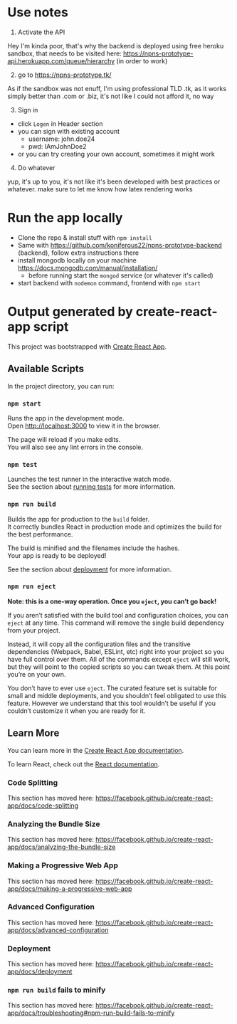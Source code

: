 # Use notes

1. Activate the API

Hey I'm kinda poor, that's why the backend is deployed using free heroku sandbox, that needs to be visited here:
https://npns-prototype-api.herokuapp.com/queue/hierarchy (in order to work)

2. go to https://npns-prototype.tk/

As if the sandbox was not enuff, I'm using professional TLD .tk, as it works simply better than .com or .biz, it's not like I could not afford it, no way

3. Sign in

* click `Logen` in Header section
* you can sign with existing account
	* username: john.doe24
	* pwd: IAmJohnDoe2
* or you can try creating your own account, sometimes it might work

4. Do whatever

yup, it's up to you, it's not like it's been developed with best practices or whatever. make sure to let me know how latex rendering works


# Run the app locally

* Clone the repo & install stuff with `npm install`
* Same with https://github.com/koniferous22/npns-prototype-backend (backend), follow extra instructions there
* install mongodb locally on your machine https://docs.mongodb.com/manual/installation/
	* before running start the `mongod` service (or whatever it's called)
* start backend with `nodemon` command, frontend with `npm start`

# Output generated by create-react-app script

This project was bootstrapped with [Create React App](https://github.com/facebook/create-react-app).

## Available Scripts

In the project directory, you can run:

### `npm start`

Runs the app in the development mode.<br>
Open [http://localhost:3000](http://localhost:3000) to view it in the browser.

The page will reload if you make edits.<br>
You will also see any lint errors in the console.

### `npm test`

Launches the test runner in the interactive watch mode.<br>
See the section about [running tests](https://facebook.github.io/create-react-app/docs/running-tests) for more information.

### `npm run build`

Builds the app for production to the `build` folder.<br>
It correctly bundles React in production mode and optimizes the build for the best performance.

The build is minified and the filenames include the hashes.<br>
Your app is ready to be deployed!

See the section about [deployment](https://facebook.github.io/create-react-app/docs/deployment) for more information.

### `npm run eject`

**Note: this is a one-way operation. Once you `eject`, you can’t go back!**

If you aren’t satisfied with the build tool and configuration choices, you can `eject` at any time. This command will remove the single build dependency from your project.

Instead, it will copy all the configuration files and the transitive dependencies (Webpack, Babel, ESLint, etc) right into your project so you have full control over them. All of the commands except `eject` will still work, but they will point to the copied scripts so you can tweak them. At this point you’re on your own.

You don’t have to ever use `eject`. The curated feature set is suitable for small and middle deployments, and you shouldn’t feel obligated to use this feature. However we understand that this tool wouldn’t be useful if you couldn’t customize it when you are ready for it.

## Learn More

You can learn more in the [Create React App documentation](https://facebook.github.io/create-react-app/docs/getting-started).

To learn React, check out the [React documentation](https://reactjs.org/).

### Code Splitting

This section has moved here: https://facebook.github.io/create-react-app/docs/code-splitting

### Analyzing the Bundle Size

This section has moved here: https://facebook.github.io/create-react-app/docs/analyzing-the-bundle-size

### Making a Progressive Web App

This section has moved here: https://facebook.github.io/create-react-app/docs/making-a-progressive-web-app

### Advanced Configuration

This section has moved here: https://facebook.github.io/create-react-app/docs/advanced-configuration

### Deployment

This section has moved here: https://facebook.github.io/create-react-app/docs/deployment

### `npm run build` fails to minify

This section has moved here: https://facebook.github.io/create-react-app/docs/troubleshooting#npm-run-build-fails-to-minify
